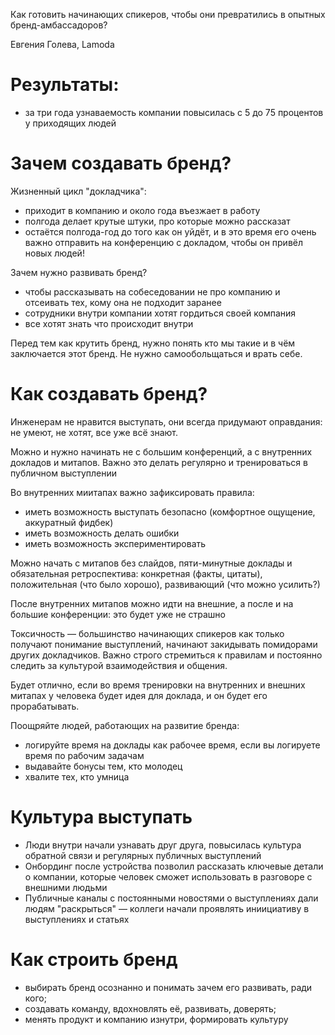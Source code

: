Как готовить начинающих спикеров, чтобы они превратились в опытных бренд-амбассадоров?

Евгения Голева, Lamoda

# Результаты:
 - за три года узнаваемость компании повысилась с 5 до 75 процентов у приходящих людей
 
# Зачем создавать бренд?
Жизненный цикл "докладчика":
 - приходит в компанию и около года въезжает в работу
 - полгода делает крутые штуки, про которые можно рассказат
 - остаётся полгода-год до того как он уйдёт, и в это время его очень важно отправить на конференцию с докладом, чтобы он привёл новых людей!

Зачем нужно развивать бренд?
 - чтобы рассказывать на собеседовании не про компанию и отсеивать тех, кому она не подходит заранее
 - сотрудники внутри компании хотят гордиться своей компания
 - все хотят знать что происходит внутри

Перед тем как крутить бренд, нужно понять кто мы такие и в чём заключается этот бренд. Не нужно самообольщаться и врать себе.

# Как создавать бренд?

Инженерам не нравится выступать, они всегда придумают оправдания: не умеют, не хотят, все уже всё знают.

Можно и нужно начинать не с большим конференций, а с внутренних докладов и митапов. Важно это делать регулярно и тренироваться в публичном выступлении

Во внутренних миитапах важно зафиксировать правила:
 - иметь возможность выступать безопасно (комфортное ощущение, аккуратный фидбек)
 - иметь возможность делать ошибки 
 - иметь возможность экспериментировать

Можно начать с митапов без слайдов, пяти-минутные доклады и обязательная ретроспектива: конкретная (факты, цитаты), положительная (что было хорошо), развивающий (что можно усилить?)

После внутренних митапов можно идти на внешние, а после и на большие конференции: это будет уже не страшно

Токсичность — большинство начинающих спикеров как только получают понимание выступлений, начинают закидывать помидорами других докладчиков. Важно строго стремиться к правилам и постоянно следить за культурой взаимодействия и общения.

Будет отлично, если во время тренировки на внутренних и внешних митапах у человека будет идея для доклада, и он будет его прорабатывать.

Поощряйте людей, работающих на развитие бренда:
 - логируйте время на доклады как рабочее время, если вы логируете время по рабочим задачам
 - выдавайте бонусы тем, кто молодец
 - хвалите тех, кто умница

# Культура выступать
 - Люди внутри начали узнавать друг друга, повысилась культура обратной связи и регулярных публичных выступлений
 - Онбординг после устройства позволил рассказать ключевые детали о компании, которые человек сможет использовать в разговоре с внешними людьми
 - Публичные каналы с постоянными новостями о выступлениях дали людям "раскрыться" — коллеги начали проявлять иниициативу в выступлениях и статьях

# Как строить бренд
 - выбирать бренд осознанно и понимать зачем его развивать, ради кого;
 - создавать команду, вдохновлять её, развивать, доверять;
 - менять продукт и компанию изнутри, формировать культуру


